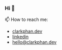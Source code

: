 ### Hi 👋
📫 How to reach me:
- [clarkphan.dev](https://clarkphan.dev)
- [linkedin](https://www.linkedin.com/in/clark-phan/)
- [hello@clarkphan.dev](mailto:hello@clarkphan.dev)

<!---
ClarkPhan/ClarkPhan is a ✨ special ✨ repository because its `README.md` (this file) appears on your GitHub profile.
You can click the Preview link to take a look at your changes.
--->
